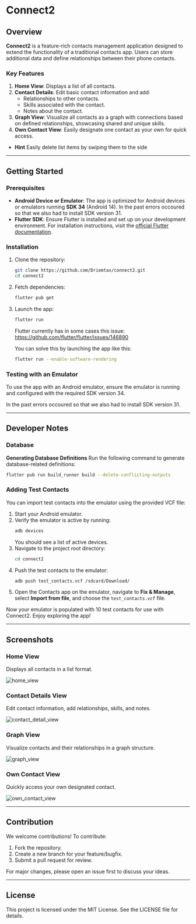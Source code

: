 # Connect2

## Overview

**Connect2** is a feature-rich contacts management application designed to extend the functionality of a traditional contacts app. Users can store additional data and define relationships between their phone contacts.

### Key Features

1. **Home View**: Displays a list of all contacts.
2. **Contact Details**: Edit basic contact information and add:
   - Relationships to other contacts.
   - Skills associated with the contact.
   - Notes about the contact.
3. **Graph View**: Visualize all contacts as a graph with connections based on defined relationships, showcasing shared and unique skills.
4. **Own Contact View**: Easily designate one contact as your own for quick access.

- **Hint** Easily delete list items by swiping them to the side
---

## Getting Started

### Prerequisites

- **Android Device or Emulator**: The app is optimized for Android devices or emulators running **SDK 34** (Android 14). In the past errors occoured so that we also had to install SDK version 31.
- **Flutter SDK**: Ensure Flutter is installed and set up on your development environment. For installation instructions, visit the [official Flutter documentation](https://flutter.dev/docs/get-started/install).

### Installation

1. Clone the repository:
   ```bash
   git clone https://github.com/Driemtax/connect2.git
   cd connect2
   ```

2. Fetch dependencies:
   ```bash
   flutter pub get
   ```

3. Launch the app:
   ```bash
   flutter run
   ```
   Flutter currently has in some cases this issue: https://github.com/flutter/flutter/issues/146890

   You can solve this by launching the app like this:

   ```bash
   flutter run --enable-software-rendering
   ```

### Testing with an Emulator

To use the app with an Android emulator, ensure the emulator is running and configured with the required SDK version 34.

In the past errors occoured so that we also had to install SDK version 31.

---

## Developer Notes

### Database

**Generating Database Definitions**
Run the following command to generate database-related definitions:
```bash
flutter pub run build_runner build --delete-conflicting-outputs
```

### Adding Test Contacts

You can import test contacts into the emulator using the provided VCF file:

1. Start your Android emulator.
2. Verify the emulator is active by running:
   ```bash
   adb devices
   ```
   You should see a list of active devices.
3. Navigate to the project root directory:
   ```bash
   cd connect2
   ```
4. Push the test contacts to the emulator:
   ```bash
   adb push test_contacts.vcf /sdcard/Download/
   ```
5. Open the Contacts app on the emulator, navigate to **Fix & Manage**, select **Import from file**, and choose the `test_contacts.vcf` file.

Now your emulator is populated with 10 test contacts for use with Connect2. Enjoy exploring the app!

---

## Screenshots

### Home View

Displays all contacts in a list format.

![home_view](images/home_view.png)

### Contact Details View

Edit contact information, add relationships, skills, and notes.

![contact_detail_view](images/contact_detail_view.png)

### Graph View

Visualize contacts and their relationships in a graph structure.

![graph_view](images/graph_view.png)

### Own Contact View

Quickly access your own designated contact.

![own_contact_view](images/own_contact_view.png)

---

## Contribution

We welcome contributions! To contribute:

1. Fork the repository.
2. Create a new branch for your feature/bugfix.
3. Submit a pull request for review.

For major changes, please open an issue first to discuss your ideas.

---

## License

This project is licensed under the MIT License. See the LICENSE file for details.

